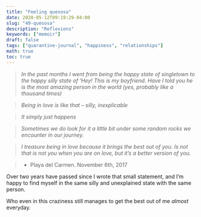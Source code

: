 ```yaml
---
title: "Feeling quesosa"
date: 2020-05-12T09:19:29-04:00
slug: "49-quesosa"
description: "Reflexions"
keywords: ["memoir"]
draft: false
tags: ["quarantine-journal", "happiness", "relationships"]
math: true
toc: true
---
```


> *In the past months I went from being the happy state of singletown to the happy silly state of ‘Hey! This is my boyfriend. Have I told you he is the most amazing person in the world (yes, probably like a thousand times)* 

> *Being in love is like that – silly, inexplicable*

> *It simply just happens*

> *Sometimes we do look for it a little bit under some random rocks we encounter in our journey.*

> *I treasure being in love because it brings the best out of you. Is not that is not you when you are on love, but it’s a better version of you.*

> - Playa del Carmen. November 6th, 2017

Over two years have passed since I wrote that small statement, and I’m happy to find myself in the same silly and unexplained state with the same person.

Who even in this craziness still manages to get the best out of me *almost* everyday.
